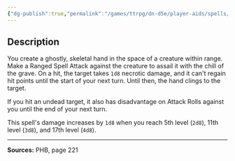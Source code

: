 ```yaml
---
{"dg-publish":true,"permalink":"/games/ttrpg/dn-d5e/player-aids/spells/cantrips/chill-touch/","tags":["ttrpg/dnd/5e","verbal","somatic","damage","spell"],"noteIcon":""}
---
```



## Description
You create a ghostly, skeletal hand in the space of a creature within range.
Make a Ranged Spell Attack against the creature to assail it with the chill of the grave.
On a hit, the target takes `1d8` necrotic damage, and it can't regain hit points until the start of your next turn.
Until then, the hand clings to the target.

If you hit an undead target, it also has disadvantage on Attack Rolls against you until the end of your next turn.

This spell's damage increases by `1d8` when you reach 5th level (`2d8`), 11th level (`3d8`), and 17th level (`4d8`).

---

**Sources:** PHB, page 221
